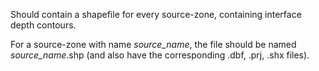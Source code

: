 Should contain a shapefile for every source-zone, containing interface depth contours.

For a source-zone with name *source_name*, the file should be named *source_name*.shp 
(and also have the corresponding .dbf, .prj, .shx files).
